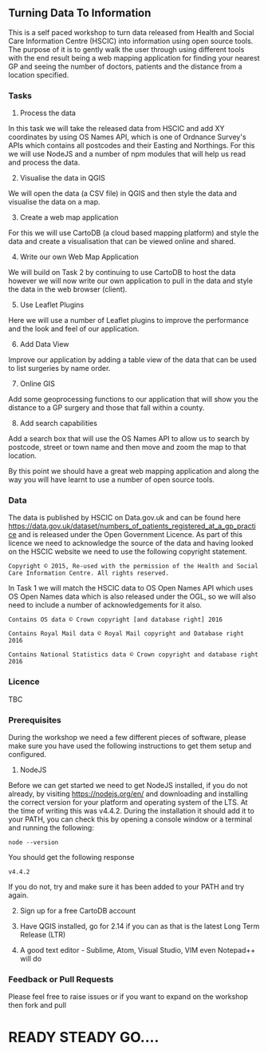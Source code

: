 ## Turning Data To Information

This is a self paced workshop to turn data released from Health and Social Care Information Centre (HSCIC) into information using open source tools. The purpose of it is to gently walk the user through using different tools with the end result being a web mapping application for finding your nearest GP and seeing the number of doctors, patients and the distance from a location specified.

### Tasks
1. Process the data

  In this task we will take the released data from HSCIC and add XY coordinates by using OS Names API, which is one of Ordnance Survey's APIs which contains all postcodes and their Easting and Northings. For this we will use NodeJS and a number of npm modules that will help us read and process the data.

2. Visualise the data in QGIS

  We will open the data (a CSV file) in QGIS and then style the data and visualise the data on a map.

3. Create a web map application

  For this we will use CartoDB (a cloud based mapping platform) and style the data and create a visualisation that can be viewed online and shared.

4. Write our own Web Map Application

  We will build on Task 2 by continuing to use CartoDB to host the data however we will now write our own application to pull in the data and style the data in the web browser (client).

5. Use Leaflet Plugins

  Here we will use a number of Leaflet plugins to improve the performance and the look and feel of our application.

6. Add Data View

  Improve our application by adding a table view of the data that can be used to list surgeries by name order.

7. Online GIS

  Add some geoprocessing functions to our application that will show you the distance to a GP surgery and those that fall within a county.

8. Add search capabilities

  Add a search box that will use the OS Names API to allow us to search by postcode, street or town name and then move and zoom the map to that location.

By this point we should have a great web mapping application and along the way you will have learnt to use a number of open source tools.

### Data
The data is published by  HSCIC on Data.gov.uk and can be found here https://data.gov.uk/dataset/numbers_of_patients_registered_at_a_gp_practice and is released under the Open Government Licence. As part of this licence we need to acknowledge the source of the data and having looked on the HSCIC website we need to use the following copyright statement.

`Copyright © 2015, Re-used with the permission of the Health and Social Care Information Centre. All rights reserved.`

In Task 1 we will match the HSCIC data to OS Open Names API which uses OS Open Names data which is also released under the OGL, so we will also need to include a number of acknowledgements for it also.

`Contains OS data © Crown copyright [and database right] 2016`

`Contains Royal Mail data © Royal Mail copyright and Database right 2016`

`Contains National Statistics data © Crown copyright and database right 2016`

### Licence
TBC

### Prerequisites

During the workshop we need a few different pieces of software, please make sure you have used the following instructions to get them setup and configured.

1. NodeJS

  Before we can get started we need to get NodeJS installed, if you do not already, by visiting https://nodejs.org/en/ and downloading and installing the correct version for your platform and operating system of the LTS. At the time of writing this was v4.4.2. During the installation it should add it to your PATH, you can check this by opening a console window or a terminal and running the following:

  `node --version`

  You should get the following response

  `v4.4.2`

  If you do not, try and make sure it has been added to your PATH and try again.

2. Sign up for a free CartoDB account

3. Have QGIS installed, go for 2.14 if you can as that is the latest Long Term Release (LTR)

4. A good text editor - Sublime, Atom, Visual Studio, VIM even Notepad++ will do

### Feedback or Pull Requests

Please feel free to raise issues or if you want to expand on the workshop then fork and pull

# READY STEADY GO....
